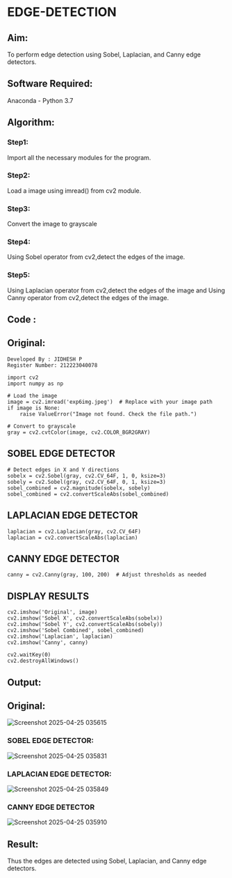 # EDGE-DETECTION
## Aim:
To perform edge detection using Sobel, Laplacian, and Canny edge detectors.

## Software Required:
Anaconda - Python 3.7

## Algorithm:
### Step1:
Import all the necessary modules for the program.

### Step2:
Load a image using imread() from cv2 module.

### Step3:
Convert the image to grayscale

### Step4:
Using Sobel operator from cv2,detect the edges of the image.

### Step5:

Using Laplacian operator from cv2,detect the edges of the image and Using Canny operator from cv2,detect the edges of the image.

## Code :

## Original:
```
Developed By : JIDHESH P
Register Number: 212223040078

import cv2
import numpy as np

# Load the image
image = cv2.imread('exp6img.jpeg')  # Replace with your image path
if image is None:
    raise ValueError("Image not found. Check the file path.")

# Convert to grayscale
gray = cv2.cvtColor(image, cv2.COLOR_BGR2GRAY)
```
## SOBEL EDGE DETECTOR
```
# Detect edges in X and Y directions
sobelx = cv2.Sobel(gray, cv2.CV_64F, 1, 0, ksize=3)
sobely = cv2.Sobel(gray, cv2.CV_64F, 0, 1, ksize=3)
sobel_combined = cv2.magnitude(sobelx, sobely)
sobel_combined = cv2.convertScaleAbs(sobel_combined)
```
## LAPLACIAN EDGE DETECTOR
```
laplacian = cv2.Laplacian(gray, cv2.CV_64F)
laplacian = cv2.convertScaleAbs(laplacian)
```
## CANNY EDGE DETECTOR
```
canny = cv2.Canny(gray, 100, 200)  # Adjust thresholds as needed  
```

## DISPLAY RESULTS
```
cv2.imshow('Original', image)
cv2.imshow('Sobel X', cv2.convertScaleAbs(sobelx))
cv2.imshow('Sobel Y', cv2.convertScaleAbs(sobely))
cv2.imshow('Sobel Combined', sobel_combined)
cv2.imshow('Laplacian', laplacian)
cv2.imshow('Canny', canny)

cv2.waitKey(0)
cv2.destroyAllWindows()
```
## Output:

## Original:

![Screenshot 2025-04-25 035615](https://github.com/user-attachments/assets/1f219436-ae76-461c-8108-43e776667197)



### SOBEL EDGE DETECTOR:

![Screenshot 2025-04-25 035831](https://github.com/user-attachments/assets/4b56c33a-9eb0-40ad-8a29-6b5159edb19d)


### LAPLACIAN EDGE DETECTOR:

![Screenshot 2025-04-25 035849](https://github.com/user-attachments/assets/4a33e21f-3113-4d8f-9f71-cff8edf5526b)


### CANNY EDGE DETECTOR

![Screenshot 2025-04-25 035910](https://github.com/user-attachments/assets/05f1c902-36ce-4db6-9566-ccd0c21b6df1)

## Result:
Thus the edges are detected using Sobel, Laplacian, and Canny edge detectors.
